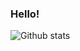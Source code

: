 ### Hello!



![Github stats](https://github-readme-stats.vercel.app/api?username=abhishekchavannn)

